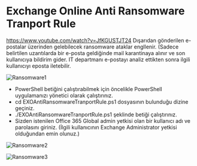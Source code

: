# Exchange Online Anti Ransomware Tranport Rule
https://www.youtube.com/watch?v=JfKGUSTJT24
Dışarıdan gönderilen e-postalar üzerinden gelebilecek ransomware ataklar engllenir.  (Sadece belirtilen uzantılarda bir e-posta geldiğinde mail  karantinaya alınır ve son kullanıcıya bildirim gider. IT departmanı e-postayı analiz ettikten sonra ilgili kullanıcıyı eposta iletebilir.

![Ransomware1](https://user-images.githubusercontent.com/53214224/161774054-77ca36f3-8748-4254-a8e9-e54b3a6732ca.png)

- PowerShell betiğini çalıştırabilmek için öncelikle PowerShell uygulamanızı yönetici olarak çalıştırınız.
- cd EXOAntiRansomwareTranportRule.ps1 dosyasının bulunduğu dizine geçiniz.
- ./EXOAntiRansomwareTranportRule.ps1 şeklinde betiği çalıştırınız.
- Sizden istenilen Office 365 Global admin yetkisi olan bir kullanıcı adı ve parolasını giriniz. (İlgili kullanıcının Exchange Administrator yetkisi olduğundan emin olunuz.)

![Ransomware2](https://user-images.githubusercontent.com/53214224/161774903-805bc720-c063-4e93-9b48-dd6bc804f373.png)


![Ransomware3](https://user-images.githubusercontent.com/53214224/161775194-04c5f6cd-43ba-448b-827e-1c60500a8976.png)
